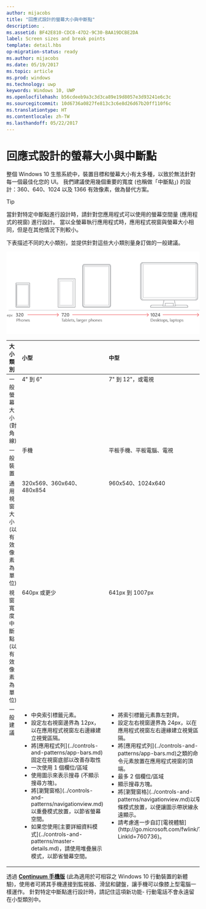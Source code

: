```yaml
---
author: mijacobs
title: "回應式設計的螢幕大小與中斷點"
description: .
ms.assetid: BF42E810-CDC8-47D2-9C30-BAA19DCBE2DA
label: Screen sizes and break points
template: detail.hbs
op-migration-status: ready
ms.author: mijacobs
ms.date: 05/19/2017
ms.topic: article
ms.prod: windows
ms.technology: uwp
keywords: Windows 10, UWP
ms.openlocfilehash: b56cdeeb9a3c3d3ca89e19d8057e3d93241e6c3c
ms.sourcegitcommit: 10d6736a0827fe813c3c6e8d26d67b20ff110f6c
ms.translationtype: HT
ms.contentlocale: zh-TW
ms.lasthandoff: 05/22/2017
---
```

#  <a name="screen-sizes-and-break-points-for-responsive-design"></a>回應式設計的螢幕大小與中斷點

<link rel="stylesheet" href="https://az835927.vo.msecnd.net/sites/uwp/Resources/css/custom.css">

整個 Windows 10 生態系統中，裝置目標和螢幕大小有太多種，以致於無法針對每一個最佳化您的 UI。 我們建議使用幾個重要的寬度 (也稱做「中斷點」) 的設計：360、640、1024 以及 1366 有效像素，做為替代方案。

> [!TIP]
> 當針對特定中斷點進行設計時，請針對您應用程式可以使用的螢幕空間量 (應用程式的視窗) 進行設計。 當以全螢幕執行應用程式時，應用程式視窗與螢幕大小相同，但是在其他情況下則較小。
 

下表描述不同的大小類別，並提供針對這些大小類別量身訂做的一般建議。

![回應式設計中斷點](images/rsp-design/rspd-breakpoints.png)

<table>
<colgroup>
<col width="25%" />
<col width="25%" />
<col width="25%" />
<col width="25%" />
</colgroup>
<thead>
<tr class="header">
<th align="left">大小類別</th>
<th align="left">小型</th>
<th align="left">中型</th>
<th align="left">大型</th>
</tr>
</thead>
<tbody>
<tr class="odd">
<td style="vertical-align:top;">一般螢幕大小 (對角線)</td>
<td style="vertical-align:top;">4&quot; 到 6&quot;</td>
<td style="vertical-align:top;">7&quot; 到 12&quot;，或電視</td>
<td style="vertical-align:top;">13&quot; 及更大</td>
</tr>
<tr class="even">
<td style="vertical-align:top;">一般裝置</td>
<td style="vertical-align:top;">手機</td>
<td style="vertical-align:top;">平板手機、平板電腦、電視</td>
<td style="vertical-align:top;">電腦、膝上型電腦、Surface Hub</td>
</tr>
<tr class="odd">
<td style="vertical-align:top;">通用視窗大小 (以有效像素為單位)</td>
<td style="vertical-align:top;">320x569、360x640、480x854</td>
<td style="vertical-align:top;">960x540、1024x640</td>
<td style="vertical-align:top;">1366x768、1920x1080</td>
</tr>
<tr class="even">
<td style="vertical-align:top;">視窗寬度中斷點 (以有效像素為單位)</td>
<td style="vertical-align:top;">640px 或更少</td>
<td style="vertical-align:top;">641px 到 1007px</td>
<td style="vertical-align:top;">1008px 或更大像素</td>
</tr>
<tr class="odd">
<td style="vertical-align:top;">一般建議</td>
<td style="vertical-align:top;"><ul>
<li>中央索引標籤元素。</li>
<li>設定左右視窗邊界為 12px，以在應用程式視窗左右邊緣建立視覺區隔。</li>
<li>將[應用程式列](../controls-and-patterns/app-bars.md)固定在視窗底部以改善存取性</li>
<li>一次使用 1 個欄位/區域</li>
<li>使用圖示來表示搜尋 (不顯示搜尋方塊)。</li>
<li>將[瀏覽窗格](../controls-and-patterns/navigationview.md)以重疊模式放置，以節省螢幕空間。</li>
<li>如果您使用[主要詳細資料模式](../controls-and-patterns/master-details.md)，請使用堆疊展示模式，以節省螢幕空間。</li>
</ul></td>
<td style="vertical-align:top;"><ul>
<li>將索引標籤元素靠左對齊。</li>
<li>設定左右視窗邊界為 24px，以在應用程式視窗左右邊緣建立視覺區隔。</li>
<li>將[應用程式列](../controls-and-patterns/app-bars.md)之類的命令元素放置在應用程式視窗的頂端。</li>
<li>最多 2 個欄位/區域</li>
<li>顯示搜尋方塊。</li>
<li>將[瀏覽窗格](../controls-and-patterns/navigationview.md)以窄條模式放置，以便讓圖示帶狀線永遠顯示。</li>
<li>請考慮進一步自訂[電視體驗](http://go.microsoft.com/fwlink/?LinkId=760736)。</li>
</ul></td>
<td style="vertical-align:top;"><ul>
<li>將索引標籤元素靠左對齊。</li>
<li>設定左右視窗邊界為 24px，以在應用程式視窗左右邊緣建立視覺區隔。</li>
<li>將[應用程式列](../controls-and-patterns/app-bars.md)之類的命令元素放置在應用程式視窗的頂端。</li>
<li>最多 3 個欄位/區域</li>
<li>顯示搜尋方塊。</li>
<li>將[瀏覽窗格](../controls-and-patterns/navigationview.md)以停駐模式放置，以便讓它永遠顯示。</li>
</ul></td>
</tr>
</tbody>
</table>

透過 [**Continuum 手機版**](http://go.microsoft.com/fwlink/p/?LinkID=699431) (此為適用於可相容之 Windows 10 行動裝置的新體驗)，使用者可將其手機連接到監視器、滑鼠和鍵盤，讓手機可以像膝上型電腦一樣運作。 針對特定中斷點進行設計時，請記住這項新功能- 行動電話不會永遠留在小型類別中。
 
